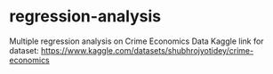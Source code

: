 # regression-analysis
Multiple regression analysis on Crime Economics Data
Kaggle link for dataset: https://www.kaggle.com/datasets/shubhrojyotidey/crime-economics
